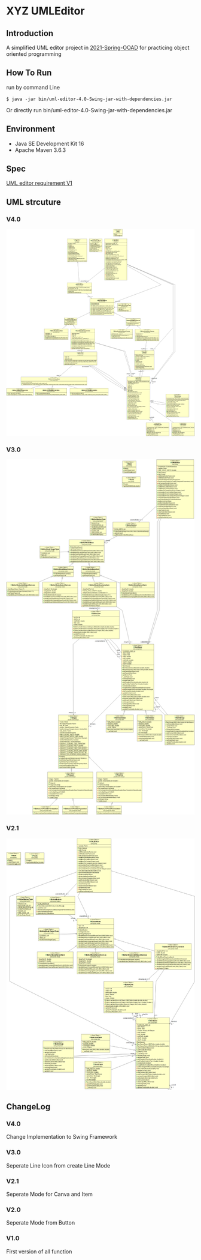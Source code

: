 # XYZ UMLEditor
## Introduction
A simplified UML editor project in [2021-Spring-OOAD](https://classroom.google.com/u/0/c/Mjc3NjkxNTg3OTgw) for practicing object oriented programming

## How To Run
run by command Line
```
$ java -jar bin/uml-editor-4.0-Swing-jar-with-dependencies.jar
```
Or directly run bin/uml-editor-4.0-Swing-jar-with-dependencies.jar

## Environment
* Java SE Development Kit 16
* Apache Maven 3.6.3

## Spec
[UML editor requirement V1](UML%20editor%20requirement%20V1%20-%20use%20case%20format.pdf)

## UML strcuture
### V4.0
![V3.0](src/main/java/com/jcomp/uml/modelV4.png)
### V3.0
![V3.0](src/main/java/com/jcomp/uml/modelV3.png)
### V2.1
![V2.1](src/main/java/com/jcomp/uml/modelV2.1.png)


## ChangeLog
### V4.0
Change Implementation to Swing Framework
### V3.0
Seperate Line Icon from create Line Mode
### V2.1
Seperate Mode for Canva and Item
### V2.0
Seperate Mode from Button
### V1.0
First version of all function